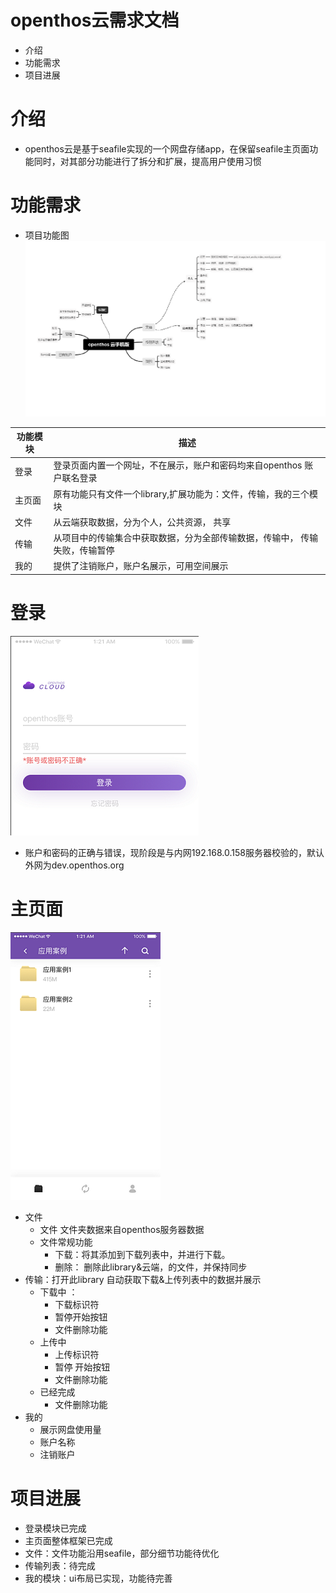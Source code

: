 # openthos云需求文档
  - 介绍
  - 功能需求
  - 项目进展

# 介绍
  - openthos云是基于seafile实现的一个网盘存储app，在保留seafile主页面功能同时，对其部分功能进行了拆分和扩展，提高用户使用习惯
# 功能需求
  - 项目功能图
![](https://github.com/openthos/multiwin-analysis/blob/master/multiwindow/dongpeng/seafile_img/openthos_xmind_icon.png)

|功能模块|描述|
|---|---|
|登录|登录页面内置一个网址，不在展示，账户和密码均来自openthos 账户联名登录|
|主页面|原有功能只有文件一个library,扩展功能为：文件，传输，我的三个模块|
|文件|从云端获取数据，分为个人，公共资源， 共享|
|传输|从项目中的传输集合中获取数据，分为全部传输数据，传输中， 传输失败，传输暂停|
|我的|提供了注销账户，账户名展示，可用空间展示|

# 登录
![](https://github.com/openthos/multiwin-analysis/blob/master/multiwindow/dongpeng/seafile_img/openthos_cloud_login.png)
  - 账户和密码的正确与错误，现阶段是与内网192.168.0.158服务器校验的，默认外网为dev.openthos.org
# 主页面
![](https://github.com/openthos/multiwin-analysis/blob/master/multiwindow/dongpeng/seafile_img/openthos_cloud_home.png)
  - 文件
    - 文件 文件夹数据来自openthos服务器数据
    - 文件常规功能
      - 下载：将其添加到下载列表中，并进行下载。
      -  删除： 删除此library&云端，的文件，并保持同步
  - 传输：打开此library 自动获取下载&上传列表中的数据并展示
    - 下载中 ： 
      - 下载标识符
      - 暂停开始按钮
      - 文件删除功能
    - 上传中
      - 上传标识符 
      - 暂停 开始按钮
      - 文件删除功能
    - 已经完成 
      - 文件删除功能
  - 我的
    - 展示网盘使用量
    - 账户名称
    - 注销账户
# 项目进展
  - 登录模块已完成
  - 主页面整体框架已完成
  - 文件：文件功能沿用seafile，部分细节功能待优化
  - 传输列表：待完成
  - 我的模块：ui布局已实现，功能待完善
